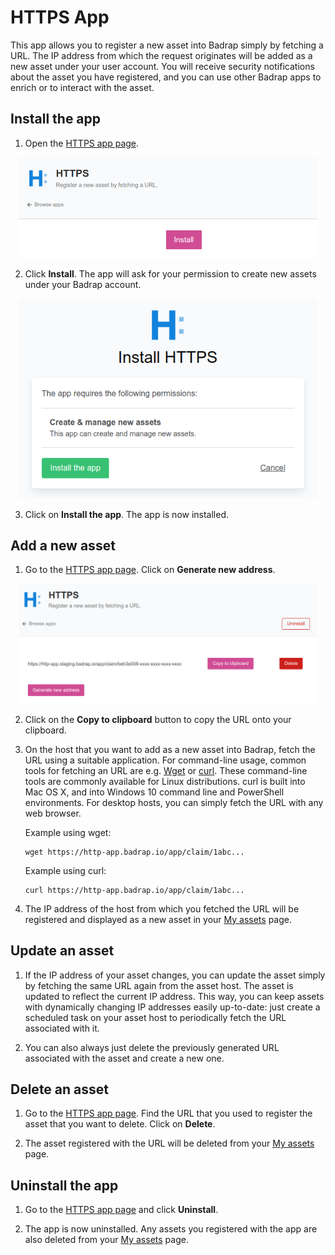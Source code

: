 # HTTPS App

This app allows you to register a new asset into Badrap simply by fetching a URL. The IP address from which the request originates will be added as a new asset under your user account. You will receive security notifications about the asset you have registered, and you can use other Badrap apps to enrich or to interact with the asset. 

## Install the app

1. Open the [HTTPS app page](https://badrap.io/apps/https). 

<div style="text-align: center;">
   <img src="./https-10-install.png" style="max-width: 95%; width: 480px;" />
</div>

2. Click **Install**. The app will ask for your permission to create new assets under your Badrap account. 

<div style="text-align: center;">
   <img src="./https-15-perms.png" style="max-width: 95%; width: 480px;" />
</div>

3. Click on **Install the app**. The app is now installed. 

## Add a new asset

1. Go to the [HTTPS app page](https://badrap.io/apps/https). Click on **Generate new address**. 

<div style="text-align: center;">
   <img src="./https-20-generate-new-url.png" style="max-width: 95%; width: 480px;" />
</div>

2. Click on the **Copy to clipboard** button to copy the URL onto your clipboard. 

3. On the host that you want to add as a new asset into Badrap, fetch the URL using a suitable application. For command-line usage, common tools for fetching an URL are e.g. [Wget](https://www.gnu.org/software/wget/) or [curl](https://curl.se/). These command-line tools are commonly available for Linux distributions. curl is built into Mac OS X, and into Windows 10 command line and PowerShell environments. For desktop hosts, you can simply fetch the URL with any web browser.

   Example using wget:
   ```
   wget https://http-app.badrap.io/app/claim/1abc...
   ```
   Example using curl:
   ```
   curl https://http-app.badrap.io/app/claim/1abc...
   ```

4. The IP address of the host from which you fetched the URL will be registered and displayed as a new asset in your [My assets](https://badrap.io/assets) page. 

## Update an asset

1. If the IP address of your asset changes, you can update the asset simply by fetching the same URL again from the asset host. The asset is updated to reflect the current IP address. This way, you can keep assets with dynamically changing IP addresses easily up-to-date: just create a scheduled task on your asset host to periodically fetch the URL associated with it.

2. You can also always just delete the previously generated URL associated with the asset and create a new one.

## Delete an asset

1. Go to the [HTTPS app page](https://badrap.io/apps/https). Find the URL that you used to register the asset that you want to delete. Click on **Delete**. 

2. The asset registered with the URL will be deleted from your [My assets](https://badrap.io/assets) page.

## Uninstall the app

1. Go to the [HTTPS app page](https://badrap.io/apps/https) and click **Uninstall**.

2. The app is now uninstalled. Any assets you registered with the app are also deleted from your [My assets](https://badrap.io/assets) page.

